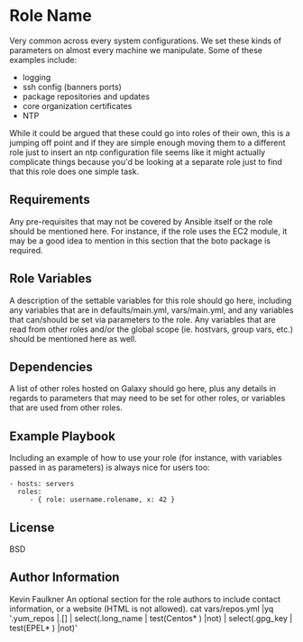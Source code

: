 Role Name
=========

Very common across every system configurations. We set these kinds of parameters on almost every machine we manipulate. Some of these examples include:
- logging
- ssh config (banners ports)
- package repositories and updates
- core organization certificates
- NTP

While it could be argued that these could go into roles of their own, this is a jumping off point and if they are simple enough moving them to a different role just to insert an ntp configuration file seems like it might actually complicate things because you'd be looking at a separate role just to find that this role does one simple task. 

Requirements
------------

Any pre-requisites that may not be covered by Ansible itself or the role should be mentioned here. For instance, if the role uses the EC2 module, it may be a good idea to mention in this section that the boto package is required.

Role Variables
--------------

A description of the settable variables for this role should go here, including any variables that are in defaults/main.yml, vars/main.yml, and any variables that can/should be set via parameters to the role. Any variables that are read from other roles and/or the global scope (ie. hostvars, group vars, etc.) should be mentioned here as well.

Dependencies
------------

A list of other roles hosted on Galaxy should go here, plus any details in regards to parameters that may need to be set for other roles, or variables that are used from other roles.

Example Playbook
----------------

Including an example of how to use your role (for instance, with variables passed in as parameters) is always nice for users too:

    - hosts: servers
      roles:
         - { role: username.rolename, x: 42 }

License
-------

BSD

Author Information
------------------
Kevin Faulkner
An optional section for the role authors to include contact information, or a website (HTML is not allowed).
cat vars/repos.yml  |yq '.yum_repos |.[] | select(.long_name | test(Centos* )  |not) | select(.gpg_key | test(EPEL* )  |not)' 
